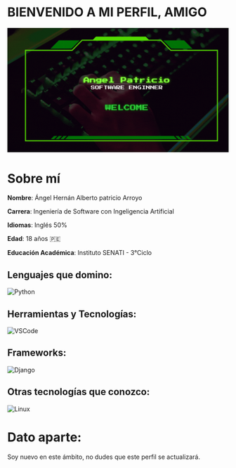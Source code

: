 # BIENVENIDO A MI PERFIL, AMIGO

![Banner](https://github.com/AngelHer2005/AngelHer2005/blob/main/recursos/Banner.gif)

# **Sobre mí**
**Nombre**: Ángel Hernán Alberto patricio Arroyo

**Carrera**: Ingeniería de Software con Ingeligencia Artificial

**Idiomas**: Inglés 50% 

**Edad**: 18 años 🇵🇪

**Educación Académica**: Instituto SENATI - 3°Ciclo


## **Lenguajes que domino**:

![Python](https://skillicons.dev/icons?i=python,js,java)

## **Herramientas y Tecnologías**:

![VSCode](https://skillicons.dev/icons?i=vscode,github,git)

## **Frameworks**:
![Django](https://skillicons.dev/icons?i=django)

## **Otras tecnologías que conozco**:
![Linux](https://skillicons.dev/icons?i=linux)

# **Dato aparte**:
Soy nuevo en este ámbito, no dudes que este perfil se actualizará.
